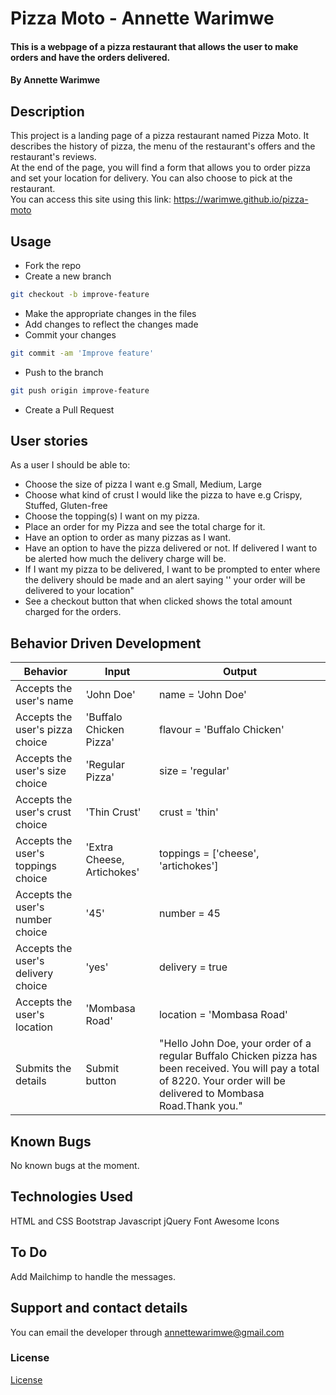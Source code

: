 # Pizza Moto - Annette Warimwe

#### This is a webpage of a pizza restaurant that allows the user to make orders and have the orders delivered.

#### By **Annette Warimwe**

## Description

This project is a landing page of a pizza restaurant named Pizza Moto. It describes the history of pizza, the menu of the restaurant's offers and the restaurant's reviews.
<br>
At the end of the page, you will find a form that allows you to order pizza and set your location for delivery. You can also choose to pick at the restaurant.
<br>
You can access this site using this link: https://warimwe.github.io/pizza-moto

## Usage

- Fork the repo
- Create a new branch

```sh
git checkout -b improve-feature
```

- Make the appropriate changes in the files
- Add changes to reflect the changes made
- Commit your changes

```sh
git commit -am 'Improve feature'
```

- Push to the branch

```sh
git push origin improve-feature
```

- Create a Pull Request

## User stories

As a user I should be able to:

- Choose the size of pizza I want e.g Small, Medium, Large
- Choose what kind of crust I would like the pizza to have e.g Crispy, Stuffed, Gluten-free
- Choose the topping(s) I want on my pizza.
- Place an order for my Pizza and see the total charge for it.
- Have an option to order as many pizzas as I want.
- Have an option to have the pizza delivered or not. If delivered I want to be alerted how much the delivery charge will be.
- If I want my pizza to be delivered, I want to be prompted to enter where the delivery should be made and an alert saying '' your order will be delivered to your location"
- See a checkout button that when clicked shows the total amount charged for the orders.

## Behavior Driven Development

| Behavior                           | Input                      | Output                                                                                                                                                                   |
| ---------------------------------- | -------------------------- | ------------------------------------------------------------------------------------------------------------------------------------------------------------------------ |
| Accepts the user's name            | 'John Doe'                 | name = 'John Doe'                                                                                                                                                        |
| Accepts the user's pizza choice    | 'Buffalo Chicken Pizza'    | flavour = 'Buffalo Chicken'                                                                                                                                              |
| Accepts the user's size choice     | 'Regular Pizza'            | size = 'regular'                                                                                                                                                         |
| Accepts the user's crust choice    | 'Thin Crust'               | crust = 'thin'                                                                                                                                                           |
| Accepts the user's toppings choice | 'Extra Cheese, Artichokes' | toppings = ['cheese', 'artichokes']                                                                                                                                      |
| Accepts the user's number choice   | '45'                       | number = 45                                                                                                                                                              |
| Accepts the user's delivery choice | 'yes'                      | delivery = true                                                                                                                                                          |
| Accepts the user's location        | 'Mombasa Road'             | location = 'Mombasa Road'                                                                                                                                                |
| Submits the details                | Submit button              | "Hello John Doe, your order of a regular Buffalo Chicken pizza has been received. You will pay a total of 8220. Your order will be delivered to Mombasa Road.Thank you." |

## Known Bugs

No known bugs at the moment.

## Technologies Used

HTML and CSS
Bootstrap
Javascript
jQuery
Font Awesome Icons

## To Do

Add Mailchimp to handle the messages.

## Support and contact details

You can email the developer through annettewarimwe@gmail.com

### License

[License](/license)
